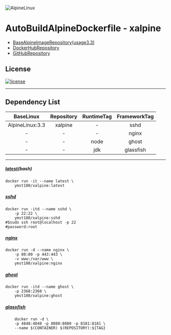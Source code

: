 ![AlpineLinux](https://raw.githubusercontent.com/ymst180/xalpine/master/src/alpinelinux.png)  
  
# AutoBuildAlpineDockerfile - xalpine
- [BaseAlpineImageRepository(usage3.3)](https://hub.docker.com/_/alpine/)  
- [DockerHubRepository](https://hub.docker.com/r/ymst180/xalpine/)  
- [GitHubRepository](https://github.com/ymst180/xalpine)  
  
## License
[![license](https://img.shields.io/github/license/mashape/apistatus.svg?maxAge=2592000)](https://github.com/ymst180/xalpine/blob/master/src/LICENSE)
- - -
## Dependency List
| BaseLinux			| Repository| RuntimeTag	| FrameworkTag	|
|:-----------------:|:---------:|:-------------:|:-------------:|
| AlpineLinux:3.3	| xalpine	| -				| sshd			|
| -					| -			| -				| nginx			|
| -					| -			| node			| ghost			|
| -					| -			| jdk			| glassfish		|
- - -
  
##### [latest](https://github.com/ymst180/xalpine/blob/master/latest/Dockerfile)(bash)
```
docker run -it --name latest \
	ymst180/xalpine:latest
```
  
##### [sshd](https://github.com/ymst180/xalpine/blob/master/latest/Dockerfile)
```
docker run -itd --name sshd \ 
	-p 22:22 \
	ymst180/xalpine:sshd
#$sudo ssh root@localhost -p 22
#password:root
```
  
##### [nginx](https://github.com/ymst180/xalpine/blob/master/nginx/Dockerfile)
```
docker run -d --name nginx \
	-p 80:80 -p 443:443 \
	-v www:/var/www \
	ymst180/xalpine:nginx
```
  
##### [ghost](https://github.com/ymst180/xalpine/blob/master/ghost/Dockerfile)
```
docker run -itd --name ghost \ 
	-p 2368:2368 \
	ymst180/xalpine:ghost
```
  
##### [glassfish](https://github.com/ymst180/xalpine/blob/master/glassfish/Dockerfile)
```
    docker run -d \
	-p 4848:4848 -p 8080:8080 -p 8181:8181 \
	--name $(CONTAINER) $(REPOSITORY):${TAG}
```

